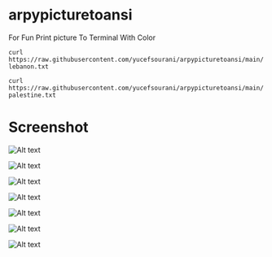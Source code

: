 # arpypicturetoansi

For Fun Print picture To Terminal With Color

``` curl https://raw.githubusercontent.com/yucefsourani/arpypicturetoansi/main/lebanon.txt ```

``` curl https://raw.githubusercontent.com/yucefsourani/arpypicturetoansi/main/palestine.txt ```

# Screenshot

![Alt text](https://raw.githubusercontent.com/yucefsourani/arpypicturetoansi/main/Screenshot/0.png "Screenshot")


![Alt text](https://raw.githubusercontent.com/yucefsourani/arpypicturetoansi/main/Screenshot/1.png "Screenshot")


![Alt text](https://raw.githubusercontent.com/yucefsourani/arpypicturetoansi/main/Screenshot/2.png "Screenshot")


![Alt text](https://raw.githubusercontent.com/yucefsourani/arpypicturetoansi/main/Screenshot/3.png "Screenshot")


![Alt text](https://raw.githubusercontent.com/yucefsourani/arpypicturetoansi/main/Screenshot/4.png "Screenshot")


![Alt text](https://raw.githubusercontent.com/yucefsourani/arpypicturetoansi/main/Screenshot/5.png "Screenshot")


![Alt text](https://raw.githubusercontent.com/yucefsourani/arpypicturetoansi/main/Screenshot/6.png "Screenshot")
